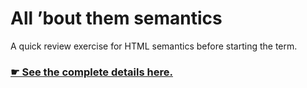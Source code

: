 # All ’bout them semantics

A quick review exercise for HTML semantics before starting the term.

### [☛ See the complete details here.](https://learntheweb.courses/courses/web-dev-3/all-bout-them-semantics/)
